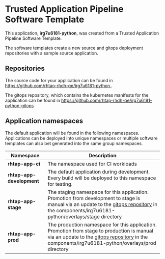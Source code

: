 # Trusted Application Pipeline Software Template

This application, **irg7u6181-python**, was created from a Trusted Application Pipeline Software Template.

The software templates create a new source and gitops deployment repositories with a sample source application. 

## Repositories

The source code for your application can be found in [https://github.com/rhtap-rhdh-qe/irg7u6181-python ](https://github.com/rhtap-rhdh-qe/irg7u6181-python ).
 
The gitops repository, which contains the kubernetes manifests for the application can be found in 
[https://github.com/rhtap-rhdh-qe/irg7u6181-python-gitops ](https://github.com/rhtap-rhdh-qe/irg7u6181-python-gitops ) 

## Application namespaces 

The default application will be found in the following namespaces. Applications can be deployed into unique namespaces or multiple software templates can also bet generated into the same group namespaces.  

|  Namespace   |  Description   |  
| -------- | -------- |
| **rhtap-app-ci** | The namespace used for CI workloads |
| **rhtap-app-development** | The default application during development. Every build will be deployed to this namespace for testing. |
| **rhtap-app-stage** | The staging namespace for this application. Promotion from development to stage is manual via an update to the [gitops repository](https://github.com/rhtap-rhdh-qe/irg7u6181-python-gitops ) in the components/irg7u6181-python/overlays/stage directory |
| **rhtap-app-prod** | The production namespace for this application. Promotion from stage to production is manual via an update to the [gitops repository](https://github.com/rhtap-rhdh-qe/irg7u6181-python-gitops ) in the components/irg7u6181-python/overlays/prod directory |
